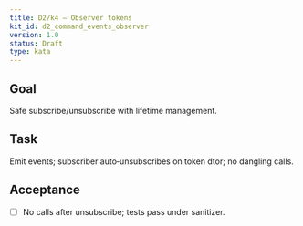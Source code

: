 ```yaml
---
title: D2/k4 — Observer tokens
kit_id: d2_command_events_observer
version: 1.0
status: Draft
type: kata
---
```

## Goal
Safe subscribe/unsubscribe with lifetime management.
## Task
Emit events; subscriber auto‑unsubscribes on token dtor; no dangling calls.
## Acceptance
- [ ] No calls after unsubscribe; tests pass under sanitizer.